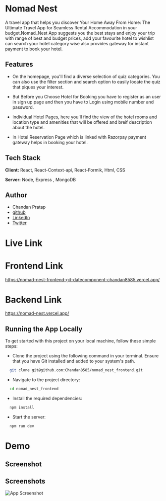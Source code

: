 
# Nomad Nest

A travel app that helps you discover Your Home Away From Home: The Ultimate Travel App for Seamless Rental Accommodation in your budget.Nomad_Nest App suggests you the best stays and enjoy your trip with range of best and budget prices, add your favourite hotel to wishlist can search your hotel category wise also provides gateway for instant payment to book your hotel.






## Features

- On the homepage, you'll find a diverse selection of quiz categories. You can also use the filter section and search option to easily locate the quiz that piques your interest.
- But Before you Choose Hotel for Booking you have to register as an user in sign up page and then you have to Login using mobile number and password.

- Individual Hotel Pages, here you'll find the view of the hotel rooms and location type and amenities that will
be offered and breif description about the hotel.

- In Hotel Reservation Page which is linked with Razorpay payment gateway helps in booking your hotel.



## Tech Stack

**Client:** React, React-Context-api, React-Formik, Html, CSS

**Server:** Node, Express , MongoDB


## Author

- Chandan Pratap
- [github](https://github.com/Chandan8585)
- [LinkedIn](https://www.linkedin.com/in/chandan-pratap-464386154/)
- [Twitter](https://twitter.com/chandanpra25704)




# Live Link
# Frontend Link

https://nomad-nest-frontend-git-datecomponent-chandan8585.vercel.app/

# Backend Link

https://nomad-nest.vercel.app/


## Running the App Locally
To get started with this project on your local machine, follow these simple steps:

- Clone the project using the following command in your terminal. Ensure that you have Git installed and added to your system's path.

```bash
  git clone git@github.com:Chandan8585/nomad_nest_frontend.git
```

- Navigate to the project directory:
```bash
  cd nomad_nest_frontend
```
- Install the required dependencies:
```bash
  npm install
```
- Start the server:
```bash
  npm run dev
```

# Demo
## Screenshot





## Screenshots

![App Screenshot](https://via.placeholder.com/468x300?text=App+Screenshot+Here)

